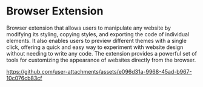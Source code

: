 # Browser Extension 

Browser extension that allows users to manipulate any website by modifying its styling, copying styles, and exporting the code of individual elements. It also enables users to preview different themes with a single click, offering a quick and easy way to experiment with website design without needing to write any code. The extension provides a powerful set of tools for customizing the appearance of websites directly from the browser.




https://github.com/user-attachments/assets/e096d31a-9968-45ad-b967-10c076cb83cf

